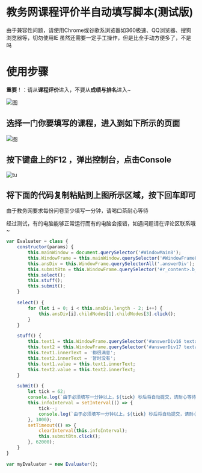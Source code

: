 # 教务网课程评价半自动填写脚本(测试版)

由于兼容性问题，请使用Chrome或谷歌系浏览器如360极速、QQ浏览器、搜狗浏览器等，切勿使用IE
虽然还需要一定手工操作，但是比全手动方便多了，不是吗



# 使用步骤

**重要**！：请从**课程评价**进入，不要从**成绩与排名**进入~

![图](C:\Users\麦芽花生糖\Desktop\课程评价图标.png)



## 选择一门你要填写的课程，进入到如下所示的页面

![图](C:\Users\麦芽花生糖\Desktop\TIM图片20191125185154.png)



## 按下键盘上的F12 ，弹出控制台，点击Console

![tu](C:\Users\麦芽花生糖\Desktop\Console截图.png)

## 将下面的代码复制粘贴到上图所示区域，按下回车即可

由于教务网要求每份问卷至少填写一分钟，请喝口茶耐心等待

经过测试，有的电脑能够正常运行而有的电脑会报错，如遇问题请在评论区联系哦~

```javascript
var Evaluater = class {
    constructor(params) {
        this.mainWindow = document.querySelector('#WindowMain8');
        this.WindowFrame = this.mainWindow.querySelector('#WindowFrame8').contentDocument.childNodes[1];
        this.ansDiv = this.WindowFrame.querySelectorAll('.answerDiv');
        this.submitBtn = this.WindowFrame.querySelector('#r_content>.b_content>.tb_cont>.frame-table>tbody>tr:nth-child(2) input:nth-child(1)');
        this.select();
        this.stuff();
        this.submit();
    }

    select() {
        for (let i = 0; i < this.ansDiv.length - 2; i++) {
            this.ansDiv[i].childNodes[1].childNodes[3].click();
        }
    }

    stuff() {
        this.text1 = this.WindowFrame.querySelector('#answerDiv16 textarea');
        this.text2 = this.WindowFrame.querySelector('#answerDiv17 textarea');
        this.text1.innerText = '都很满意';
        this.text2.innerText = '暂时没有';
        this.text1.value = this.text1.innerText;
        this.text2.value = this.text2.innerText;
    }

    submit() {
        let tick = 62;
        console.log(`由于必须填写一分钟以上，${tick} 秒后将自动提交，请耐心等待~`);
        this.infoInterval = setInterval(() => {
            tick--;
            console.log(`由于必须填写一分钟以上，${tick} 秒后将自动提交，请耐心等待~`);
        }, 1000);
        setTimeout(() => {
            clearInterval(this.infoInterval);
            this.submitBtn.click();
        }, 62000);
    }
}

var myEvaluater = new Evaluater();
```



